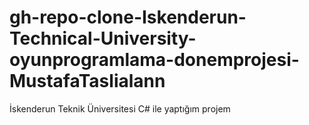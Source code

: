 # gh-repo-clone-Iskenderun-Technical-University-oyunprogramlama-donemprojesi-MustafaTaslialann
İskenderun Teknik Üniversitesi C# ile yaptığım projem
